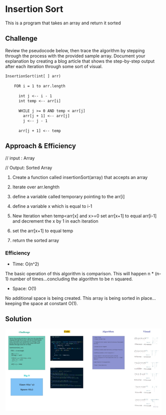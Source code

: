 # Insertion Sort 

This is a program that takes an array and return it sorted

## Challenge

Review the pseudocode below, then trace the algorithm by stepping through the process with the provided sample array. Document your explanation by creating a blog article that shows the step-by-step output after each iteration through some sort of visual.
```
InsertionSort(int[ ] arr)

    FOR i = 1 to arr.length

      int j <-- i - 1
      int temp <-- arr[i]

      WHILE j >= 0 AND temp < arr[j]
        arr[j + 1] <-- arr[j]
        j <-- j - 1

      arr[j + 1] <-- temp
```
## Approach & Efficiency
// input : Array

// Output: Sorted Array

1) Create a function called insertionSort(array) that accepts an array

2) Iterate over arr.lenghth

3) define a variable called temporary pointing to the arr[i]

4) define a variable x which is equal to i-1

5) New Iteration when temp<arr[x] and x>=0 set
arr[x+1] to equal arr[i-1] and decrement the x by 1 in each iteration

6) set the arr[x+1] to equal temp

7) return the sorted array

### Efficiency

- Time: O(n^2)

The basic operation of this algorithm is comparison. This will happen n * (n-1) number of times…concluding the algorithm to be n squared.

- Space: O(1)

No additional space is being created. This array is being sorted in place…keeping the space at constant O(1).

## Solution

![](./img/whiteboard.jpg)
